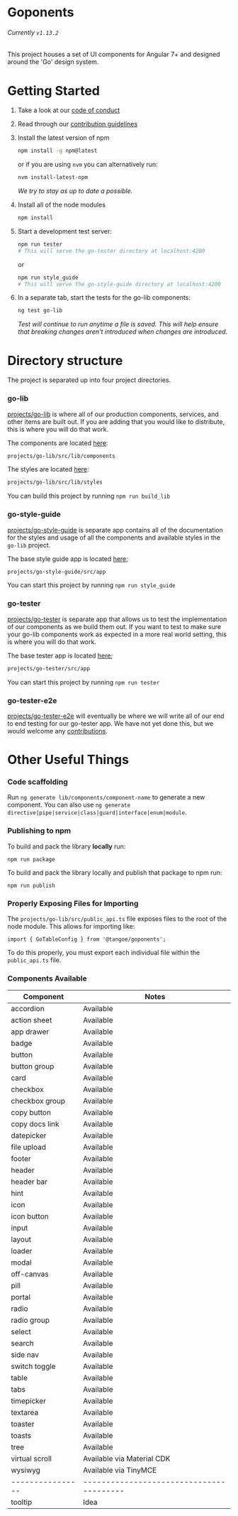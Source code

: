 # Goponents

###### Currently `v1.13.2`

This project houses a set of UI components for Angular 7+ and designed around the 'Go' design system.

# Getting Started

1. Take a look at our [code of conduct](https://github.com/mobi/goponents/blob/master/CODE_OF_CONDUCT.md)
2. Read through our [contribution guidelines](https://github.com/mobi/goponents/blob/master/CONTRIBUTING.md)
3. Install the latest version of npm

   ```bash
   npm install -g npm@latest
   ```

   or if you are using `nvm` you can alternatively run:

   ```bash
   nvm install-latest-npm
   ```

   _We try to stay as up to date a possible._

4. Install all of the node modules
   ```bash
   npm install
   ```
5. Start a development test server:
   ```bash
   npm run tester
   # This will serve the go-tester directory at localhost:4200
   ```
   or
   ```bash
   npm run style_guide
   # This will serve the go-style-guide directory at localhost:4200
   ```
6. In a separate tab, start the tests for the go-lib components:
   ```bash
   ng test go-lib
   ```
   _Test will continue to run anytime a file is saved. This will help ensure that breaking changes aren't introduced when changes are introduced._

# Directory structure

The project is separated up into four project directories.

### go-lib

[projects/go-lib](https://github.com/mobi/goponents/tree/master/projects/go-lib) is where all of our production components, services, and other items are built out. If you are adding that you would like to distribute, this is where you will do that work.

The components are located [here](https://github.com/mobi/goponents/tree/master/projects/go-lib/src/lib/components):

```bash
projects/go-lib/src/lib/components
```

The styles are located [here](https://github.com/mobi/goponents/tree/master/projects/go-lib/src/lib/styles):

```bash
projects/go-lib/src/lib/styles
```

You can build this project by running `npm run build_lib`

### go-style-guide

[projects/go-style-guide](https://github.com/mobi/goponents/tree/master/projects/go-style-guide) is separate app contains all of the documentation for the styles and usage of all the components and available styles in the `go-lib` project.

The base style guide app is located [here](https://github.com/mobi/goponents/tree/master/projects/go-style-guide/src/app);

```bash
projects/go-style-guide/src/app
```

You can start this project by running `npm run style_guide`

### go-tester

[projects/go-tester](https://github.com/mobi/goponents/tree/master/projects/go-tester) is separate app that allows us to test the implementation of our components as we build them out. If you want to test to make sure your go-lib components work as expected in a more real world setting, this is where you will do that work.

The base tester app is located [here](https://github.com/mobi/goponents/tree/master/projects/go-tester/src/app);

```bash
projects/go-tester/src/app
```

You can start this project by running `npm run tester`

### go-tester-e2e

[projects/go-tester-e2e](https://github.com/mobi/goponents/tree/master/projects/go-tester-e2e) will eventually be where we will write all of our end to end testing for our go-tester app. We have not yet done this, but we would welcome any [contributions](https://github.com/mobi/goponents/blob/master/CONTRIBUTING.md).

# Other Useful Things

### Code scaffolding

Run `ng generate lib/components/component-name` to generate a new component. You can also use `ng generate directive|pipe|service|class|guard|interface|enum|module`.

### Publishing to npm

To build and pack the library **locally** run:

```
npm run package
```

To build and pack the library locally and publish that package to npm run:

```
npm run publish
```

### Properly Exposing Files for Importing

The `projects/go-lib/src/public_api.ts` file exposes files to the root of the node module. This allows for importing like:

`import { GoTableConfig } from '@tangoe/goponents';`

To do this properly, you must export each individual file within the `public_api.ts` file.

### Components Available

| Component        | Notes                                    |
| ---------------- | ---------------------------------------- |
| accordion        | Available                                |
| action sheet     | Available                                |
| app drawer       | Available                                |
| badge            | Available                                |
| button           | Available                                |
| button group     | Available                                |
| card             | Available                                |
| checkbox         | Available                                |
| checkbox group   | Available                                |
| copy button      | Available                                |
| copy docs link   | Available                                |
| datepicker       | Available                                |
| file upload      | Available                                |
| footer           | Available                                |
| header           | Available                                |
| header bar       | Available                                |
| hint             | Available                                |
| icon             | Available                                |
| icon button      | Available                                |
| input            | Available                                |
| layout           | Available                                |
| loader           | Available                                |
| modal            | Available                                |
| off-canvas       | Available                                |
| pill             | Available                                |
| portal           | Available                                |
| radio            | Available                                |
| radio group      | Available                                |
| select           | Available                                |
| search           | Available                                |
| side nav         | Available                                |
| switch toggle    | Available                                |
| table            | Available                                |
| tabs             | Available                                |
| timepicker       | Available                                |
| textarea         | Available                                |
| toaster          | Available                                |
| toasts           | Available                                |
| tree             | Available                                |
| virtual scroll   | Available via Material CDK               |
| wysiwyg          | Available via TinyMCE                    |
| ---------------- | ---------------------------------------- |
| tooltip          | Idea                                     |
